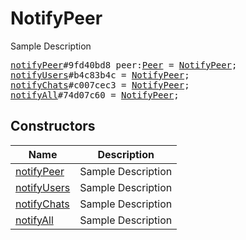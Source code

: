 # NotifyPeer

Sample Description

<pre>
<a href="../constructor/notifyPeer.md">notifyPeer</a>#9fd40bd8 peer:<a href="../type/Peer.md">Peer</a> = <a href="../type/NotifyPeer.md">NotifyPeer</a>;
<a href="../constructor/notifyUsers.md">notifyUsers</a>#b4c83b4c = <a href="../type/NotifyPeer.md">NotifyPeer</a>;
<a href="../constructor/notifyChats.md">notifyChats</a>#c007cec3 = <a href="../type/NotifyPeer.md">NotifyPeer</a>;
<a href="../constructor/notifyAll.md">notifyAll</a>#74d07c60 = <a href="../type/NotifyPeer.md">NotifyPeer</a>;
</pre>

## Constructors

| Name | Description |
|------|-------------|
| [notifyPeer](../constructor/notifyPeer.md) | Sample Description |
| [notifyUsers](../constructor/notifyUsers.md) | Sample Description |
| [notifyChats](../constructor/notifyChats.md) | Sample Description |
| [notifyAll](../constructor/notifyAll.md) | Sample Description |

